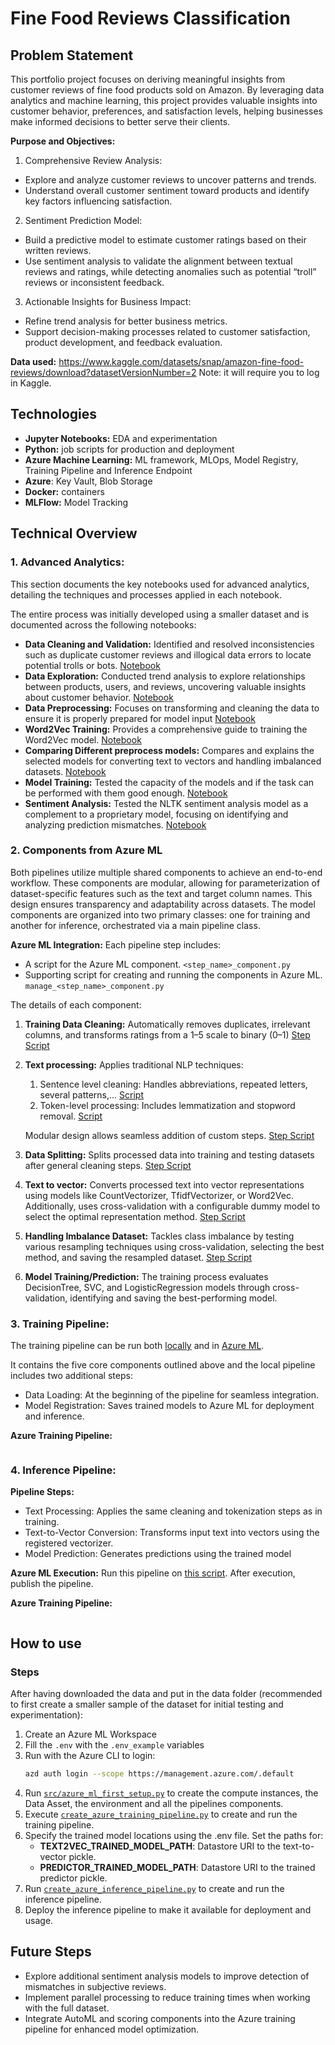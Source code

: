 # Fine Food Reviews Classification

## Problem Statement

This portfolio project focuses on deriving meaningful insights from customer reviews of fine food products sold on Amazon. By leveraging data analytics and machine learning, this project provides valuable insights into customer behavior, preferences, and satisfaction levels, helping businesses make informed decisions to better serve their clients.

**Purpose and Objectives:**
1. Comprehensive Review Analysis:

- Explore and analyze customer reviews to uncover patterns and trends.
- Understand overall customer sentiment toward products and identify key factors influencing satisfaction.

2. Sentiment Prediction Model:

- Build a predictive model to estimate customer ratings based on their written reviews.
- Use sentiment analysis to validate the alignment between textual reviews and ratings, while detecting anomalies such as potential “troll” reviews or inconsistent feedback.

3. Actionable Insights for Business Impact:

- Refine trend analysis for better business metrics.
- Support decision-making processes related to customer satisfaction, product development, and feedback evaluation.

**Data used:** https://www.kaggle.com/datasets/snap/amazon-fine-food-reviews/download?datasetVersionNumber=2
Note: it will require you to log in Kaggle.

## Technologies

- **Jupyter Notebooks:** EDA and experimentation
- **Python:** job scripts for production and deployment
- **Azure Machine Learning:** ML framework, MLOps, Model Registry, Training Pipeline and Inference Endpoint
- **Azure**: Key Vault, Blob Storage
- **Docker:** containers
- **MLFlow:** Model Tracking

## Technical Overview

### 1. Advanced Analytics:

This section documents the key notebooks used for advanced analytics, detailing the techniques and processes applied in each notebook.

The entire process was initially developed using a smaller dataset and is documented across the following notebooks:

- **Data Cleaning and Validation:** Identified and resolved inconsistencies such as duplicate customer reviews and illogical data errors to locate potential trolls or bots. [Notebook](reports/1_training_data_cleaning.ipynb)
- **Data Exploration:** Conducted trend analysis to explore relationships between products, users, and reviews, uncovering valuable insights about customer behavior. [Notebook](reports/2_data_exploration.ipynb)
- **Data Preprocessing:** Focuses on transforming and cleaning the data to ensure it is properly prepared for model input [Notebook](reports/3_data_preprocessing.ipynb)
- **Word2Vec Training:** Provides a comprehensive guide to training the Word2Vec model. [Notebook](reports/4_Word2Vec_training.ipynb)
- **Comparing Different preprocess models:** Compares and explains the selected models for converting text to vectors and handling imbalanced datasets. [Notebook](reports/5_comparing_pretraining_models.ipynb)
- **Model Training:** Tested the capacity of the models and if the task can be performed with them good enough. [Notebook](reports/5_comparing_pretraining_models.ipynb)
- **Sentiment Analysis:** Tested the NLTK sentiment analysis model as a complement to a proprietary model, focusing on identifying and analyzing prediction mismatches. [Notebook](reports/SentimentAnalysis.ipynb)

### 2. Components from Azure ML

Both pipelines utilize multiple shared components to achieve an end-to-end workflow. These components are modular, allowing for parameterization of dataset-specific features such as the text and target column names. This design ensures transparency and adaptability across datasets. The model components are organized into two primary classes: one for training and another for inference, orchestrated via a main pipeline class.

**Azure ML Integration:**
Each pipeline step includes:
- A script for the Azure ML component. `<step_name>_component.py`
- Supporting script for creating and running the components in Azure ML. `manage_<step_name>_component.py`

The details of each component:

1. **Training Data Cleaning:** Automatically removes duplicates, irrelevant columns, and transforms ratings from a 1–5 scale to binary (0–1) [Step Script](src/pipeline_steps/training_data_cleaning/training_data_cleaning_step.py)
2. **Text processing:** Applies traditional NLP techniques:
     1. Sentence level cleaning: Handles abbreviations, repeated letters, several patterns,... [Script](src/pipeline_steps/text_processing/sentence_cleaning_classes.py)
     2. Token-level processing: Includes lemmatization and stopword removal. [Script](src/pipeline_steps/text_processing/text_processing_functions.py)
     
     Modular design allows seamless addition of custom steps. [Step Script](src/pipeline_steps/text_processing/text_processing_step.py)
3. **Data Splitting:** Splits processed data into training and testing datasets after general cleaning steps. [Step Script](src/pipeline_steps/split_data/split_data_step.py)
4. **Text to vector:** Converts processed text into vector representations using models like CountVectorizer, TfidfVectorizer, or Word2Vec. Additionally, uses cross-validation with a configurable dummy model to select the optimal representation method. [Step Script](src/pipeline_steps/split_data/split_data_step.py)
5. **Handling Imbalance Dataset:** Tackles class imbalance by testing various resampling techniques using cross-validation, selecting the best method, and saving the resampled dataset. [Step Script](src/pipeline_steps/handle_imbalance/handle_imbalance_step.py)
6. **Model Training/Prediction:** The training process evaluates DecisionTree, SVC, and LogisticRegression models through cross-validation, identifying and saving the best-performing model.

### 3. Training Pipeline:

The training pipeline can be run both [locally](./local_training_pipeline.py) and in [Azure ML](./create_azure_training_pipeline.py).

It contains the five core components outlined above and the local pipeline includes two additional steps:
- Data Loading: At the beginning of the pipeline for seamless integration.
- Model Registration: Saves trained models to Azure ML for deployment and inference.

**Azure Training Pipeline:**

<img src="imgs/training_pipeline_azure.png" alt=""/>

### 4. Inference Pipeline:

**Pipeline Steps:**

- Text Processing: Applies the same cleaning and tokenization steps as in training.
- Text-to-Vector Conversion: Transforms input text into vectors using the registered vectorizer.
- Model Prediction: Generates predictions using the trained model

**Azure ML Execution:**
Run this pipeline on [this script](./create_azure_inference_pipeline.py). After execution, publish the pipeline.

**Azure Training Pipeline:**

<img src="imgs/inference_pipeline_azure.png" alt=""/>

## How to use

### Steps

After having downloaded the data and put in the data folder (recommended to first create a smaller sample of the dataset for initial testing and experimentation):

1. Create an Azure ML Workspace
2. Fill the `.env` with the `.env_example` variables
3. Run with the Azure CLI to login:
   ```bash
   azd auth login --scope https://management.azure.com/.default
   ```
4. Run [`src/azure_ml_first_setup.py`](src/azure_ml_first_setup.py) to create the compute instances, the Data Asset, the environment and all the pipelines components.
5. Execute [`create_azure_training_pipeline.py`](./create_azure_training_pipeline.py) to create and run the training pipeline.
6. Specify the trained model locations using the .env file. Set the paths for:
   - **TEXT2VEC_TRAINED_MODEL_PATH**: Datastore URI to the text-to-vector pickle.
   - **PREDICTOR_TRAINED_MODEL_PATH**: Datastore URI to the trained predictor pickle.
7. Run [`create_azure_inference_pipeline.py`](./create_azure_inference_pipeline.py) to create and run the inference pipeline.
8. Deploy the inference pipeline to make it available for deployment and usage.


## Future Steps

- Explore additional sentiment analysis models to improve detection of mismatches in subjective reviews.
- Implement parallel processing to reduce training times when working with the full dataset.
- Integrate AutoML and scoring components into the Azure training pipeline for enhanced model optimization.
